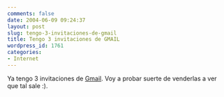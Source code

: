 ```yaml
---
comments: false
date: 2004-06-09 09:24:37
layout: post
slug: tengo-3-invitaciones-de-gmail
title: Tengo 3 invitaciones de GMAIL
wordpress_id: 1761
categories:
- Internet
---
```


Ya tengo 3 invitaciones de [Gmail](http://gmail.google.com). Voy a probar suerte de venderlas a ver que tal sale :).




 
